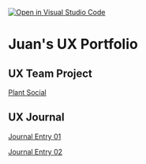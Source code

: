 [![Open in Visual Studio Code](https://classroom.github.com/assets/open-in-vscode-f059dc9a6f8d3a56e377f745f24479a46679e63a5d9fe6f495e02850cd0d8118.svg)](https://classroom.github.com/online_ide?assignment_repo_id=6804708&assignment_repo_type=AssignmentRepo)
# Juan's UX Portfolio


## UX Team Project

[Plant Social](https://usabilityengineering.github.io/Plant-Social/)

## UX Journal

[Journal Entry 01](j01/)

[Journal Entry 02](j02/)
